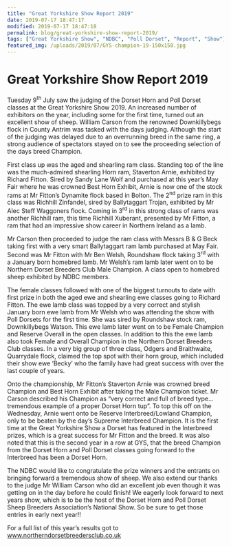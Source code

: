 ```yaml
---
title: "Great Yorkshire Show Report 2019"
date: 2019-07-17 18:47:17
modified: 2019-07-17 18:47:18
permalink: blog/great-yorkshire-show-report-2019/
tags: ["Great Yorkshire Show", "NDBC", "Poll Dorset", "Report", "Show"]
featured_img: /uploads/2019/07/GYS-champion-19-150x150.jpg
---
```


# Great Yorkshire Show Report 2019

Tuesday 9<sup>th</sup> July saw the judging of the Dorset Horn and Poll Dorset classes at the Great Yorkshire Show 2019. An increased number of exhibitors on the year, including some for the first time, turned out an excellent show of sheep. William Carson from the renowned Downkillybegs flock in County Antrim was tasked with the days judging. Although the start of the judging was delayed due to an overrunning breed in the same ring, a strong audience of spectators stayed on to see the proceeding selection of the days breed Champion.

 First class up was the aged and shearling ram class. Standing top of the line was the much-admired shearling Horn ram, Staverton Arnie, exhibited by Richard Fitton. Sired by Sandy Lane Wolf and purchased at this year’s May Fair where he was crowned Best Horn Exhibit, Arnie is now one of the stock rams at Mr Fitton’s Dynamite flock based in Bolton. The 2<sup>nd</sup> prize ram in this class was Richhill Zinfandel, sired by Ballytaggart Trojan, exhibited by Mr Alec Steff Waggoners flock. Coming in 3<sup>rd</sup> in this strong class of rams was another Richhill ram, this time Richhill Xuberant, presented by Mr Fitton, a ram that had an impressive show career in Northern Ireland as a lamb.

 Mr Carson then proceeded to judge the ram class with Messrs B &amp; G Beck taking first with a very smart Ballytaggart ram lamb purchased at May Fair. Second was Mr Fitton with Mr Ben Welsh, Roundshaw flock taking 3<sup>rd</sup> with a January born homebred lamb. Mr Welsh’s ram lamb later went on to be Northern Dorset Breeders Club Male Champion. A class open to homebred sheep exhibited by NDBC members.

 The female classes followed with one of the biggest turnouts to date with first prize in both the aged ewe and shearling ewe classes going to Richard Fitton. The ewe lamb class was topped by a very correct and stylish January born ewe lamb from Mr Welsh who was attending the show with Poll Dorsets for the first time. She was sired by Roundshaw stock ram, Downkillybegs Watson. This ewe lamb later went on to be Female Champion and Reserve Overall in the open classes. In addition to this the ewe lamb also took Female and Overall Champion in the Northern Dorset Breeders Club classes. In a very big group of three class, Odgers and Braithwaite, Quarrydale flock, claimed the top spot with their horn group, which included their show ewe ‘Becky’ who the family have had great success with over the last couple of years.

 Onto the championship, Mr Fitton’s Staverton Arnie was crowned breed Champion and Best Horn Exhibit after taking the Male Champion ticket. Mr Carson described his Champion as “very correct and full of breed type… tremendous example of a proper Dorset Horn tup”. To top this off on the Wednesday, Arnie went onto be Reserve Interbreed/Lowland Champion, only to be beaten by the day’s Supreme Interbreed Champion. It is the first time at the Great Yorkshire Show a Dorset has featured in the Interbreed prizes, which is a great success for Mr Fitton and the breed. It was also noted that this is the second year in a row at GYS, that the breed Champion from the Dorset Horn and Poll Dorset classes going forward to the Interbreed has been a Dorset Horn.

 The NDBC would like to congratulate the prize winners and the entrants on bringing forward a tremendous show of sheep. We also extend our thanks to the judge Mr William Carson who did an excellent job even though it was getting on in the day before he could finish! We eagerly look forward to next years show, which is to be the host of the Dorset Horn and Poll Dorset Sheep Breeders Association’s National Show. So be sure to get those entries in early next year!!

For a full list of this year’s results got to www.northerndorsetbreedersclub.co.uk
